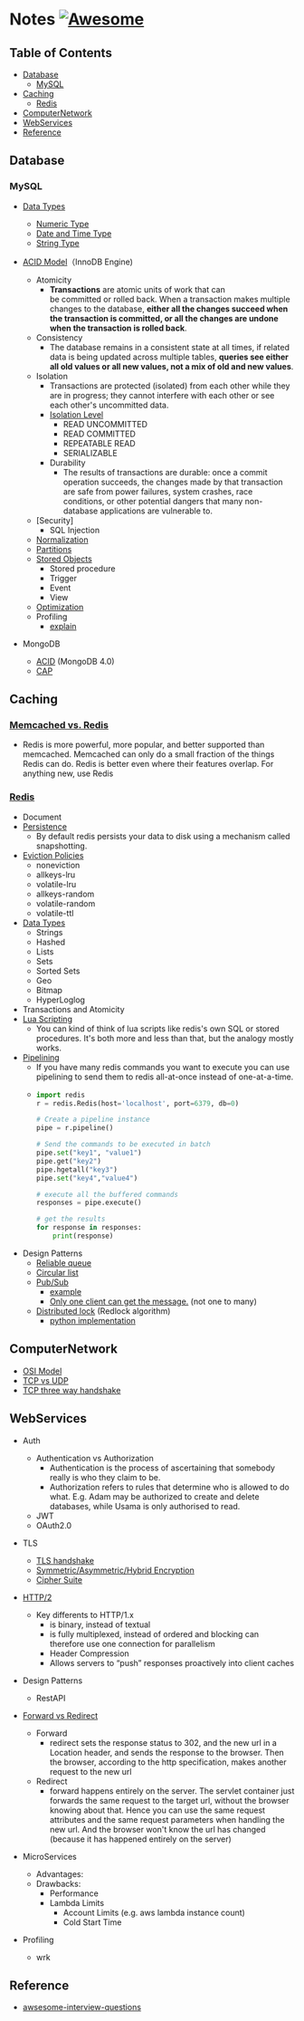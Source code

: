 # Notes [![Awesome](https://cdn.rawgit.com/sindresorhus/awesome/d7305f38d29fed78fa85652e3a63e154dd8e8829/media/badge.svg)](https://github.com/sindresorhus/awesome)

## Table of Contents
 - [Database](#Database)
   - [MySQL](#MySQL)
 - [Caching](#Caching)
   - [Redis](#Redis)
 - [ComputerNetwork](#ComputerNetwork)
 - [WebServices](#WebServices)
 - [Reference](#Reference)
 

## Database
  ### MySQL  
  * [Data Types](https://dev.mysql.com/doc/refman/8.0/en/data-type-overview.html)
      * [Numeric Type](https://dev.mysql.com/doc/refman/8.0/en/numeric-type-overview.html)
      * [Date and Time Type](https://dev.mysql.com/doc/refman/8.0/en/date-and-time-type-overview.html)
      * [String Type](https://dev.mysql.com/doc/refman/8.0/en/string-type-overview.html)
  * [ACID Model](https://dev.mysql.com/doc/refman/8.0/en/mysql-acid.html)（InnoDB Engine)
    * Atomicity
      * **Transactions** are atomic units of work that can be committed or rolled back. When a transaction makes multiple changes to the database, **either all the changes succeed when the transaction is committed, or all the changes are undone when the transaction is rolled back**.
    * Consistency
      * The database remains in a consistent state at all times, if related data is being updated across multiple tables, **queries see either all old values or all new values, not a mix of old and new values**. 
    * Isolation
      * Transactions are protected (isolated) from each other while they are in progress; they cannot interfere with each other or see each other's uncommitted data. 
      * [Isolation Level](https://dev.mysql.com/doc/refman/8.0/en/innodb-transaction-isolation-levels.html)
        - READ UNCOMMITTED
        - READ COMMITTED
        - REPEATABLE READ
        - SERIALIZABLE
      * Durability
        * The results of transactions are durable: once a commit operation succeeds, the changes made by that transaction are safe from power failures, system crashes, race conditions, or other potential dangers that many non-database applications are vulnerable to. 
    * [Security]
      * SQL Injection
    * [Normalization](https://www.mysql.tw/2013/03/normalization.html)
    * [Partitions](https://dev.mysql.com/doc/refman/8.0/en/partitioning.html)
    * [Stored Objects](https://dev.mysql.com/doc/refman/8.0/en/stored-objects.html)
      * Stored procedure
      * Trigger
      * Event
      * View
    * [Optimization](https://dev.mysql.com/doc/refman/8.0/en/optimization.html)
    * Profiling
      * [explain](https://medium.com/@sj82516/mysql-explain%E5%88%86%E6%9E%90%E8%88%87index%E8%A8%AD%E5%AE%9A%E6%9F%A5%E8%A9%A2%E5%84%AA%E5%8C%96-3e0708206ebf)
    
  * MongoDB
    * [ACID](https://www.mongodb.com/transactions) (MongoDB 4.0)
    * [CAP](https://stackoverflow.com/questions/11292215/where-does-mongodb-stand-in-the-cap-theorem)
   
## Caching  
  ### [Memcached vs. Redis](https://stackoverflow.com/questions/10558465/memcached-vs-redis)
  * Redis is more powerful, more popular, and better supported than memcached. Memcached can only do a small fraction of the things Redis can do. Redis is better even where their features overlap. For anything new, use Redis
  ### [Redis](https://redis.io/)
  * Document
  * [Persistence](https://redis.io/topics/persistence)
    * By default redis persists your data to disk using a mechanism called snapshotting.
  * [Eviction Policies](https://redis.io/topics/lru-cache)
    - noneviction
    - allkeys-lru
    - volatile-lru
    - allkeys-random
    - volatile-random
    - volatile-ttl 
  * [Data Types](https://redis.io/topics/data-types-intro)
    * Strings
    * Hashed
    * Lists
    * Sets
    * Sorted Sets
    * Geo
    * Bitmap
    * HyperLoglog
  * Transactions and Atomicity
  * [Lua Scripting](https://redis.io/commands/eval)
    * You can kind of think of lua scripts like redis's own SQL or stored procedures. It's both more and less than that, but the analogy mostly works.
  * [Pipelining](https://redis.io/topics/pipelining)
    * If you have many redis commands you want to execute you can use pipelining to send them to redis all-at-once instead of one-at-a-time.
    * ```python
      import redis
      r = redis.Redis(host='localhost', port=6379, db=0)

      # Create a pipeline instance 
      pipe = r.pipeline()

      # Send the commands to be executed in batch
      pipe.set("key1", "value1")
      pipe.get("key2")
      pipe.hgetall("key3")
      pipe.set("key4","value4")

      # execute all the buffered commands
      responses = pipe.execute()

      # get the results
      for response in responses:
          print(response)
      ```
  * Design Patterns
    * [Reliable queue](https://redis.io/commands/rpoplpush)
    * [Circular list](https://redis.io/commands/rpoplpush)
    * [Pub/Sub](https://redis.io/topics/pubsub)
      * [example](https://github.com/andymccurdy/redis-py/#publish--subscribe)
      * [Only one client can get the message.](https://stackoverflow.com/questions/7196306/competing-consumer-on-redis-pub-sub-supported) (not one to many)
    * [Distributed lock](https://redis.io/topics/distlock) (Redlock algorithm)
      * [python implementation](https://github.com/SPSCommerce/redlock-py)
      
      
## ComputerNetwork
  * [OSI Model](https://en.wikipedia.org/wiki/OSI_model)
  * [TCP vs UDP](https://stackoverflow.com/questions/5970383/difference-between-tcp-and-udp)
  * [TCP three way handshake](https://notfalse.net/7/three-way-handshake)
## WebServices
  * Auth
    - Authentication vs Authorization
      - Authentication is the process of ascertaining that somebody really is who they claim to be.
      - Authorization refers to rules that determine who is allowed to do what. E.g. Adam may be authorized to create and delete databases, while Usama is only authorised to read.
    * JWT
    * OAuth2.0
  * TLS
    - [TLS handshake](https://www.ibm.com/support/knowledgecenter/en/SSFKSJ_7.1.0/com.ibm.mq.doc/sy10660_.htm)
    - [Symmetric/Asymmetric/Hybrid Encryption](http://david50.pixnet.net/blog/post/28796015)
    - [Cipher Suite](https://curl.haxx.se/libcurl/c/CURLOPT_SSL_CIPHER_LIST.html)
  * [HTTP/2](https://http2.github.io/faq/)
    - Key differents to HTTP/1.x 
      - is binary, instead of textual
      - is fully multiplexed, instead of ordered and blocking can therefore use one connection for parallelism
      - Header Compression
      - Allows servers to “push” responses proactively into client caches

  * Design Patterns
    * RestAPI
  * [Forward vs Redirect](https://stackoverflow.com/questions/6068891/difference-between-jsp-forward-and-redirect)
    * Forward
      - redirect sets the response status to 302, and the new url in a Location header, and sends the response to the browser. Then the browser, according to the http specification, makes another request to the new url
    * Redirect
      - forward happens entirely on the server. The servlet container just forwards the same request to the target url, without the browser knowing about that. Hence you can use the same request attributes and the same request parameters when handling the new url. And the browser won't know the url has changed (because it has happened entirely on the server)
  * MicroServices
    * Advantages:
    * Drawbacks:
      * Performance
      * Lambda Limits
        * Account Limits (e.g. aws lambda instance count)
        * Cold Start Time
  * Profiling
    * wrk 
## Reference 
  * [awsesome-interview-questions](https://github.com/MaximAbramchuck/awesome-interview-questions)
